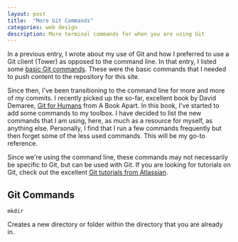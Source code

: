 ```yaml
---
layout: post
title:  "More Git Commands"
categories: web design
description: More terminal commands for when you are using Git
---
```


In a previous entry, I wrote about my use of Git and how I preferred to use a Git client (Tower) as opposed to the command line. In that entry, I listed some [basic Git commands](http://gbradhopkins.com/web/design/tutorials/2016/09/29/git-commit-workflow.html). These were the basic commands that I needed to push content to the repository for this site.

Since then, I've been transitioning to the command line for more and more of my commits. I recently picked up the so-far, excellent book by David Demaree, [Git for Humans](https://abookapart.com/products/git-for-humans) from A Book Apart. In this book, I've started to add some commands to my toolbox. I have decided to list the new commands that I am using, here, as much as a resource for myself, as anything else. Personally, I find that I run a few commands frequently but then forget some of the less used commands. This will be my go-to reference.

Since we're using the command line, these commands may not necessarily be specific to Git, but can be used with Git. If you are looking for tutorials on Git, check out the excellent [Git tutorials from Atlassian](https://www.atlassian.com/git/tutorials/what-is-git).

## Git Commands

`mkdir`

Creates a new directory or folder within the directory that you are already in.



